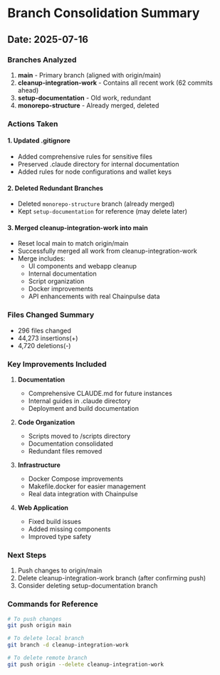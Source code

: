 # Branch Consolidation Summary

## Date: 2025-07-16

### Branches Analyzed
1. **main** - Primary branch (aligned with origin/main)
2. **cleanup-integration-work** - Contains all recent work (62 commits ahead)
3. **setup-documentation** - Old work, redundant
4. **monorepo-structure** - Already merged, deleted

### Actions Taken

#### 1. Updated .gitignore
- Added comprehensive rules for sensitive files
- Preserved .claude directory for internal documentation
- Added rules for node configurations and wallet keys

#### 2. Deleted Redundant Branches
- Deleted `monorepo-structure` branch (already merged)
- Kept `setup-documentation` for reference (may delete later)

#### 3. Merged cleanup-integration-work into main
- Reset local main to match origin/main
- Successfully merged all work from cleanup-integration-work
- Merge includes:
  - UI components and webapp cleanup
  - Internal documentation
  - Script organization
  - Docker improvements
  - API enhancements with real Chainpulse data

### Files Changed Summary
- 296 files changed
- 44,273 insertions(+)
- 4,720 deletions(-)

### Key Improvements Included
1. **Documentation**
   - Comprehensive CLAUDE.md for future instances
   - Internal guides in .claude directory
   - Deployment and build documentation

2. **Code Organization**
   - Scripts moved to /scripts directory
   - Documentation consolidated
   - Redundant files removed

3. **Infrastructure**
   - Docker Compose improvements
   - Makefile.docker for easier management
   - Real data integration with Chainpulse

4. **Web Application**
   - Fixed build issues
   - Added missing components
   - Improved type safety

### Next Steps
1. Push changes to origin/main
2. Delete cleanup-integration-work branch (after confirming push)
3. Consider deleting setup-documentation branch

### Commands for Reference
```bash
# To push changes
git push origin main

# To delete local branch
git branch -d cleanup-integration-work

# To delete remote branch
git push origin --delete cleanup-integration-work
```